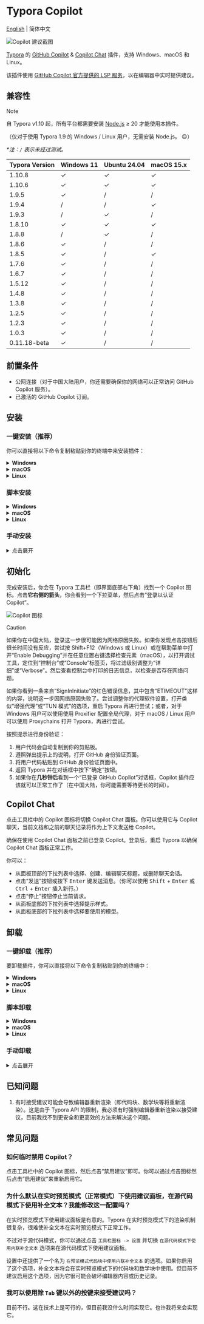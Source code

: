 # Typora Copilot

[English](./README.md) | 简体中文

![Copilot 建议截图](./docs/screenshot.zh-CN.png)

[Typora](https://typora.io/) 的 [GitHub Copilot](https://github.com/features/copilot) & [Copilot Chat](https://docs.github.com/copilot/using-github-copilot/copilot-chat) 插件，支持 Windows、macOS 和 Linux。

该插件使用 [GitHub Copilot 官方提供的 LSP 服务](https://www.npmjs.com/package/@github/copilot-language-server)，以在编辑器中实时提供建议。

## 兼容性

> [!NOTE]
>
> 自 Typora v1.10 起，所有平台都需要安装 [Node.js](https://nodejs.org/zh-cn/download) ≥ 20 才能使用本插件。
>
> （仅对于使用 Typora 1.9 的 Windows / Linux 用户，无需安装 Node.js。 :wink:）

_\*注：`/` 表示未经过测试。_

| Typora Version | Windows 11 | Ubuntu 24.04 | macOS 15.x |
| -------------- | ---------- | ------------ | ---------- |
| 1.10.8         | ✓          | ✓            | ✓          |
| 1.10.6         | ✓          | ✓            | ✓          |
| 1.9.5          | ✓          | /            | /          |
| 1.9.4          | /          | /            | ✓          |
| 1.9.3          | /          | ✓            | /          |
| 1.8.10         | ✓          | ✓            | ✓          |
| 1.8.8          | /          | ✓            | /          |
| 1.8.6          | ✓          | /            | /          |
| 1.8.5          | ✓          | /            | ✓          |
| 1.7.6          | ✓          | /            | /          |
| 1.6.7          | ✓          | /            | /          |
| 1.5.12         | ✓          | /            | /          |
| 1.4.8          | ✓          | /            | /          |
| 1.3.8          | ✓          | /            | /          |
| 1.2.5          | ✓          | /            | /          |
| 1.2.3          | ✓          | /            | /          |
| 1.0.3          | ✓          | /            | /          |
| 0.11.18-beta   | ✓          | /            | /          |

## 前置条件

- 公网连接（对于中国大陆用户，你还需要确保你的网络可以正常访问 GitHub Copilot 服务）。
- 已激活的 GitHub Copilot 订阅。

## 安装

### 一键安装（推荐）

你可以直接将以下命令复制粘贴到你的终端中来安装插件：

<details>
  <summary><strong>Windows</strong></summary>

以**管理员身份**在 PowerShell 中运行以下命令：

```powershell
iwr -Uri "https://raw.githubusercontent.com/Snowflyt/typora-copilot/main/install.ps1" | iex
```

</details>

<details>
  <summary><strong>macOS</strong></summary>

在终端中运行以下命令：

```bash
curl -fsSL https://raw.githubusercontent.com/Snowflyt/typora-copilot/main/install.sh | sudo bash
```

</details>

<details>
  <summary><strong>Linux</strong></summary>

在终端中运行以下命令：

```bash
wget -O - https://raw.githubusercontent.com/Snowflyt/typora-copilot/main/install.sh | sudo bash
```

</details>

### 脚本安装

<details>
  <summary><strong>Windows</strong></summary>

对于 Windows 用户，首先从[发布页面](https://github.com/Snowflyt/typora-copilot/releases)下载最新版本并解压。然后定位到你解压的文件夹并在 PowerShell 中**以管理员身份**运行以下命令：

```powershell
.\bin\install_windows.ps1
```

如果脚本无法找到 Typora，你可以手动指定 Typora 的路径：

```powershell
.\bin\install_windows.ps1 -Path "C:\Program Files\Typora\" # 替换为你的 Typora 路径
# 或使用别名
# .\bin\install_windows.ps1 -p "C:\Program Files\Typora\" # 替换为你的 Typora 路径
```

安装过程中，你会看到一条消息记录插件的安装目录。_记住它，在卸载插件时你会需要它。_ 安装完成后，你可以安全地删除刚才解压的文件夹。

</details>

<details>
  <summary><strong>macOS</strong></summary>

对于 macOS 用户，首先从[发布页面](https://github.com/Snowflyt/typora-copilot/releases)下载最新版本并解压。然后定位到你解压的文件夹并在终端中运行以下命令：

```bash
sudo bash ./bin/install_macos.sh
```

如果脚本无法找到 Typora，你可以手动指定 Typora 的路径：

```bash
sudo bash ./bin/install_macos.sh --path "/Applications/Typora.app/" # 替换为你的 Typora 路径
# 或使用别名
# sudo bash ./bin/install_macos.sh -p "/Applications/Typora.app/" # 替换为你的 Typora 路径
```

安装过程中，你会看到一条消息记录插件的安装目录。_记住它，在卸载插件时你会需要它。_ 安装完成后，你可以安全地删除刚才解压的文件夹。

</details>

<details>
  <summary><strong>Linux</strong></summary>

对于 Linux 用户，首先从[发布页面](https://github.com/Snowflyt/typora-copilot/releases)下载最新版本并解压。然后定位到你解压的文件夹并在终端中运行以下命令：

```bash
sudo bash ./bin/install_linux.sh
```

如果脚本无法找到 Typora，你可以手动指定 Typora 的路径：

```bash
sudo bash ./bin/install_linux.sh --path "/usr/share/typora/" # 替换为你的 Typora 路径
# 或使用别名
# sudo bash ./bin/install_linux.sh -p "/usr/share/typora/" # 替换为你的 Typora 路径
```

安装过程中，你会看到一条消息记录插件的安装目录。_记住它，在卸载插件时你会需要它。_ 安装完成后，你可以安全地删除刚才解压的文件夹。

</details>

### 手动安装

<details>
  <summary>点击展开</summary>

1. 从[发布页面](https://github.com/Snowflyt/typora-copilot/releases)下载最新版本并解压。
2. 找到 Typora 安装目录下的 `window.html` 文件，通常位于 `<typora_root_path>/resources/`；对于 macOS 用户，找到 Typora 安装目录下的 `index.html` 文件，通常位于 `<typora_root_path>/Contents/Resources/TypeMark/`。`<typora_root_path>` 是 Typora 的安装路径，替换为你的实际 Typora 安装路径（注意尖括号 `<` 和 `>` 也要删除）。这个文件夹在下面的步骤中被称为 Typora 资源文件夹。
3. 在 Typora 资源文件夹中创建一个名为 `copilot` 的文件夹。
4. 将解压出的文件全局复制到 `copilot` 文件夹中。
5. 对于 Windows / Linux 用户，在 Typora 资源文件夹中用文本编辑器打开 `window.html`，在类似 `<script src="./appsrc/window/frame.js" defer="defer"></script>` 或 `<script src="./app/window/frame.js" defer="defer"></script>` 的代码之后添加 `<script src="./copilot/index.js" defer="defer"></script>`；对于 macOS 用户，在 Typora 资源文件夹中用文本编辑器打开 `index.html`，在类似 `<script src="./appsrc/main.js" aria-hidden="true" defer></script>` 或 `<script src="./app/main.js" aria-hidden="true" defer></script>` 的代码之后添加 `<script src="./copilot/index.js" defer></script>`。
6. 重启 Typora。
7. 对于 macOS 用户，如果你在打开 Typora 时被提示“文件已损坏”，你可以按住 Ctrl 点击 Typora，并选择“打开”来打开 Typora.

</details>

## 初始化

完成安装后，你会在 Typora 工具栏（即界面底部右下角）找到一个 Copilot 图标。点击**它右侧的箭头**，你会看到一个下拉菜单，然后点击“登录以认证 Copilot”。

![Copilot 图标](./docs/toolbar-icon.zh-CN.png)

> [!CAUTION]
>
> 如果你在中国大陆，登录这一步很可能因为网络原因失败。如果你发现点击按钮后很长时间没有反应，尝试按 Shift+F12（Windows 或 Linux）或在帮助菜单中打开“Enable Debugging”并在任意位置右键选择检查元素（macOS），以打开调试工具，定位到“控制台”或“Console”标签页，将过滤级别调整为“详细”或“Verbose”。然后查看控制台中打印的日志信息，以检查是否存在网络问题。
>
> 如果你看到一条来自“SignInInitiate”的红色错误信息，其中包含“ETIMEOUT”这样的内容，说明这一步因网络原因失败了。尝试调整你的代理软件设置，打开类似“增强代理”或“TUN 模式”的选项，重启 Typora 再进行尝试；或者，对于 Windows 用户可以使用使用 Proxifier 配置全局代理，对于 macOS / Linux 用户可以使用 Proxychains 打开 Typora，再进行尝试。

按照提示进行身份验证：

1. 用户代码会自动复制到你的剪贴板。
2. 遵照弹出提示上的说明，打开 GitHub 身份验证页面。
3. 将用户代码粘贴到 GitHub 身份验证页面中。
4. 返回 Typora 并在对话框中按下“确定”按钮。
5. 如果你在**几秒钟后**看到一个“已登录 GitHub Copilot”对话框，Copilot 插件应该就可以正常工作了（在中国大陆，你可能需要等待更长的时间）。

## Copilot Chat

点击工具栏中的 Copilot 图标将切换 Copilot Chat 面板。你可以使用它与 Copilot 聊天，当前文档和之前的聊天记录将作为上下文发送给 Copilot。

确保在使用 Copilot Chat 面板之前已登录 Copilot。登录后，重启 Typora 以确保 Copilot Chat 面板正常工作。

你可以：

- 从面板顶部的下拉列表中选择、创建、编辑聊天标题，或删除聊天会话。
- 点击“发送”按钮或按下 <kbd>Enter</kbd> 键发送消息。（你可以使用 <kbd>Shift</kbd> + <kbd>Enter</kbd> 或 <kbd>Ctrl</kbd> + <kbd>Enter</kbd> 插入新行。）
- 点击“停止”按钮停止当前请求。
- 从面板底部的下拉列表中选择提示样式。
- 从面板底部的下拉列表中选择要使用的模型。

## 卸载

### 一键卸载（推荐）

要卸载插件，你可以直接将以下命令复制粘贴到你的终端中：

<details>
  <summary><strong>Windows</strong></summary>

以**管理员身份**在 PowerShell 中运行以下命令：

```powershell
iwr -Uri "https://raw.githubusercontent.com/Snowflyt/typora-copilot/main/bin/uninstall_windows.ps1" | iex
```

</details>

<details>
  <summary><strong>macOS</strong></summary>

在终端中运行以下命令：

```bash
curl -fsSL https://raw.githubusercontent.com/Snowflyt/typora-copilot/main/bin/uninstall_macos.sh | sudo bash
```

</details>

<details>
  <summary><strong>Linux</strong></summary>

在终端中运行以下命令：

```bash
wget -O - https://raw.githubusercontent.com/Snowflyt/typora-copilot/main/bin/uninstall_linux.sh | sudo bash
```

</details>

### 脚本卸载

<details>
  <summary><strong>Windows</strong></summary>

对于 Windows 用户，定位到插件安装目录并在 PowerShell 中**以管理员身份**运行以下命令：

```powershell
.\bin\uninstall_windows.ps1
```

和安装时一样，如果脚本无法找到 Typora，你可以手动通过 `-Path` 或 `-p` 参数指定 Typora 的路径。

</details>

<details>
  <summary><strong>macOS</strong></summary>

对于 macOS 用户，定位到插件安装目录并在终端中运行以下命令：

```bash
sudo bash ./bin/uninstall_macos.sh
```

和安装时一样，如果脚本无法找到 Typora，你可以手动通过 `--path` 或 `-p` 参数指定 Typora 的路径。

</details>

<details>
  <summary><strong>Linux</strong></summary>

对于 Linux 用户，定位到插件安装目录并在终端中运行以下命令：

```bash
sudo bash ./bin/uninstall_linux.sh
```

和安装时一样，如果脚本无法找到 Typora，你可以手动通过 `--path` 或 `-p` 参数指定 Typora 的路径。

</details>

### 手动卸载

<details>
  <summary>点击展开</summary>

1. 找到 Typora 安装目录下的 `window.html` 文件，通常位于 `<typora_root_path>/resources/`；对于 macOS 用户，找到 Typora 安装目录下的 `index.html` 文件，通常位于 `<typora_root_path>/Contents/Resources/TypeMark/`. `<typora_root_path>` 是 Typora 的安装路径，替换为你的实际 Typora 安装路径（注意尖括号 `<` 和 `>` 也要删除）。这个文件夹在下面的步骤中被称为 Typora 资源文件夹。
2. 删除 Typora 资源文件夹中的 `copilot` 文件夹。
3. 对于 Windows / Linux 用户，在 Typora 资源文件夹中用文本编辑器打开 `window.html`，删除 `<script src="./copilot/index.js" defer="defer"></script>`；对于 macOS 用户，在 Typora 资源文件夹中用文本编辑器打开 `index.html`，删除 `<script src="./copilot/index.js" defer></script>`.
4. 重启 Typora.
</details>

## 已知问题

1. 有时接受建议可能会导致编辑器重新渲染（即代码块、数学块等将重新渲染）。这是由于 Typora API 的限制，我必须有时强制编辑器重新渲染以接受建议，目前我找不到更安全和更高效的方法来解决这个问题。

## 常见问题

### 如何临时禁用 Copilot？

点击工具栏中的 Copilot 图标，然后点击“禁用建议”即可。你可以通过点击图标然后点击“启用建议”来重新启用它。

### 为什么默认在实时预览模式（正常模式）下使用建议面板，在源代码模式下使用补全文本？我能修改这一配置吗？

在实时预览模式下使用建议面板是有意的。Typora 在实时预览模式下的渲染机制很复杂，很难使补全文本在实时预览模式下正常工作。

不过对于源代码模式，你可以通过点击 `工具栏图标 -> 设置` 并切换 `在源代码模式下使用内联补全文本` 选项来在源代码模式下使用建议面板。

设置中还提供了一个名为 `在预览模式代码块中使用内联补全文本` 的选项。如果你启用了这个选项，补全文本将会在实时预览模式下的代码块和数学块中使用。但目前不建议启用这个选项，因为它很可能会破坏编辑器内容或历史记录。

### 我可以使用除 `Tab` 键以外的按键来接受建议吗？

目前不行。这在技术上是可行的，但目前我没什么时间实现它。也许我将来会实现它。
